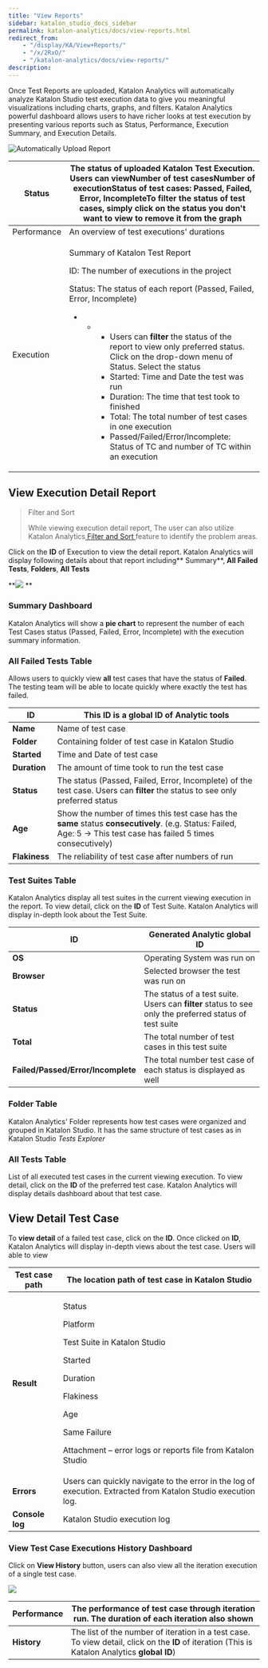 ```yaml
---
title: "View Reports"
sidebar: katalon_studio_docs_sidebar
permalink: katalon-analytics/docs/view-reports.html
redirect_from:
    - "/display/KA/View+Reports/"
    - "/x/2RxO/"
    - "/katalon-analytics/docs/view-reports/"
description:
---
```

Once Test Reports are uploaded, Katalon Analytics will automatically analyze Katalon Studio test execution data to give you meaningful visualizations including charts, graphs, and filters. Katalon Analytics powerful dashboard allows users to have richer looks at test execution by presenting various reports such as Status, Performance, Execution Summary, and Execution Details. 

![Automatically Upload Report](../../images/katalon-analytics/docs/view-reports/upload-execution-step-3-dc08b5a5ba.png)

<table><thead><tr><th>Status</th><th>The status of uploaded Katalon Test Execution. Users can viewNumber of test casesNumber of executionStatus of test cases: Passed, Failed, Error, IncompleteTo filter the status of test cases, simply click on the status you don't want to view to remove it from the graph</th></tr></thead><tbody><tr><td>Performance</td><td>An overview of test executions' durations&nbsp;</td></tr><tr><td>Execution</td><td><p>Summary of Katalon Test Report</p><p>ID: The number of executions in the project</p><p>Status: The status of each report (Passed, Failed, Error, Incomplete)</p><ul><li><ul><li><ul><li>Users can <strong>filter </strong>the status of the report to view only preferred status. Click on the drop-down menu of Status. Select the status</li><li>Started: Time and Date the test was run</li><li>Duration: The time that test took to finished</li><li>Total: The total number of test cases in one execution</li><li>Passed/Failed/Error/Incomplete: Status of TC and number of TC within an execution</li></ul></li></ul></li></ul></td></tr></tbody></table>

View Execution Detail Report
----------------------------

> Filter and Sort
>
> While viewing execution detail report, The user can also utilize Katalon Analytics[ Filter and Sort ](/x/ZgTR)feature to identify the problem areas.

Click on the **ID** of Execution to view the detail report. Katalon Analytics will display following details about that report including** Summary**, **All Failed Tests**, **Folders**, **All Tests**

**![](../../images/katalon-analytics/docs/view-reports/Execution-11-Katalon-Analytics.png)
**

### Summary Dashboard

Katalon Analytics will show a **pie chart** to represent the number of each Test Cases status (Passed, Failed, Error, Incomplete) with the execution summary information.

### All Failed Tests Table

Allows users to quickly view **all** test cases that have the status of **Failed**. The testing team will be able to locate quickly where exactly the test has failed.

| ID | This ID is a global ID of Analytic tools |
| --- | --- |
| **Name** | Name of test case |
| **Folder** | Containing folder of test case in Katalon Studio |
| **Started** | Time and Date of test case |
| **Duration** | The amount of time took to run the test case |
| **Status** | The status (Passed, Failed, Error, Incomplete) of the test case. Users can **filter** the status to see only preferred status |
| **Age** | Show the number of times this test case has the **same** status **consecutively**. (e.g. Status: Failed, Age: 5 → This test case has failed 5 times consecutively) |
| **Flakiness** | The reliability of test case after numbers of run |

### Test Suites Table

Katalon Analytics display all test suites in the current viewing execution in the report. To view detail, click on the **ID** of Test Suite. Katalon Analytics will display in-depth look about the Test Suite.


| ID | Generated Analytic global ID |
| --- | --- |
| **OS** | Operating System was run on |
| **Browser** | Selected browser the test was run on |
| **Status** | The status of a test suite. Users can **filter** status to see only the preferred status of test suite |
| **Total** | The total number of test cases in this test suite |
| **Failed/Passed/Error/Incomplete** | The total number test case of each status is displayed as well |

### Folder Table

Katalon Analytics' Folder represents how test cases were organized and grouped in Katalon Studio. It has the same structure of test cases as in Katalon Studio _Tests Explorer_

### All Tests Table

List of all executed test cases in the current viewing execution. To view detail, click on the **ID** of the preferred test case. Katalon Analytics will display details dashboard about that test case.

View Detail Test Case
---------------------

To **view detail** of a failed test case, click on the **ID**. Once clicked on **ID**, Katalon Analytics will display in-depth views about the test case. Users will able to view

<table><thead><tr><th>Test case path</th><th>The location path of test case in Katalon Studio</th></tr></thead><tbody><tr><td><strong>Result</strong></td><td><p>Status</p><p>Platform</p><p>Test Suite in Katalon Studio</p><p>Started</p><p>Duration</p><p>Flakiness</p><p>Age</p><p>Same Failure</p><p>Attachment – error logs or reports file from Katalon Studio</p></td></tr><tr><td><strong>Errors</strong></td><td>Users can quickly navigate to the error in the log of execution. Extracted from Katalon Studio execution log.</td></tr><tr><td><strong>Console log</strong></td><td>Katalon Studio execution log&nbsp; &nbsp; &nbsp; &nbsp; &nbsp; &nbsp; &nbsp; &nbsp; &nbsp; &nbsp; &nbsp; &nbsp;&nbsp;</td></tr></tbody></table>

### View Test Case Executions History Dashboard

Click on **View History** button, users can also view all the iteration execution of a single test case. 

![](../../images/katalon-analytics/docs/view-reports/image2018-6-19-143A333A0.png)

| Performance | The performance of test case through iteration run. The duration of each iteration also shown |
| --- | --- |
| **History** | The list of the number of iteration in a test case. To view detail, click on the **ID** of iteration (This is Katalon Analytics **global ID**) |